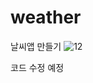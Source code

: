 # weather
날씨앱 만들기 
![12](https://user-images.githubusercontent.com/74956591/107370745-b84e4a80-6b26-11eb-88f9-e693557699df.jpg)

코드 수정 예정
